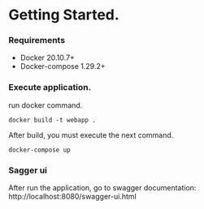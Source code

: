 # Getting Started.

### Requirements
+ Docker 20.10.7+
+ Docker-compose 1.29.2+

### Execute application.

run docker command.

```shell
docker build -t webapp .
```

After build, you must execute the next command.

```shell
docker-compose up
```

### Sagger ui
After run the application, go to swagger documentation: http://localhost:8080/swagger-ui.html

